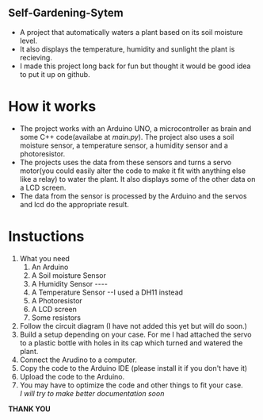 ## Self-Gardening-Sytem
- A project that automatically waters a plant based on its soil moisture level. 
- It also displays the temperature, humidity and sunlight the plant is recieving.
- I made this project long back for fun but thought it would be good idea to put it up on github.

# How it works
- The project works with an Arduino UNO, a microcontroller as brain and some C++ code(availabe at *main.py*). The project also uses a soil moisture sensor, a temperature sensor, a humidity sensor and a photoresistor. 
- The projects uses the data from these sensors and turns a servo motor(you could easily alter the code to make it fit with anything else like a relay) to water the plant. It also displays some of the other data on a LCD screen.
- The data from the sensor is processed by the Arduino and the servos and lcd do the appropriate result.

# Instuctions
1. What you need
   1. An Arduino  
   2. A Soil moisture Sensor 
   3. A Humidity Sensor  ----
   4. A Temperature Sensor --I used a DH11 instead
   5. A Photoresistor
   6. A LCD screen
   7. Some resistors
2. Follow the circuit diagram (I have not added this yet but will do soon.)
3. Build a setup depending on your case. For me I had attached the servo to a plastic bottle with holes in its cap which turned and watered the plant.
4. Connect the Arudino to a computer.
5. Copy the code to the Arduino IDE (please install it if you don't have it)
6. Upload the code to the Arduino.
7. You may have to optimize the code and other things to fit your case. <br>
*I will try to make better documentation soon*

**THANK YOU**
